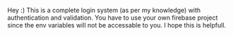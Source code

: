 Hey :)
This is a complete login system (as per my knowledge) with authentication and validation.
You have to use your own firebase project since the env variables will not be accessable to you.
I hope this is helpfull. 

